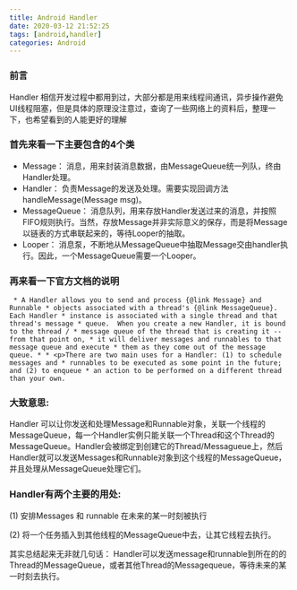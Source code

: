 ```yaml
---
title: Android Handler
date: 2020-03-12 21:52:25
tags: [android,handler]
categories: Android
---
```


### 前言

Handler 相信开发过程中都用到过，大部分都是用来线程间通讯，异步操作避免UI线程阻塞，但是具体的原理没注意过，查询了一些网络上的资料后，整理一下，也希望看到的人能更好的理解

<!--more-->

### 首先来看一下主要包含的4个类

* Message： 消息，用来封装消息数据，由MessageQueue统一列队，终由Handler处理。 
* Handler： 负责Message的发送及处理。需要实现回调方法handleMessage(Message msg)。 
* MessageQueue： 消息队列，用来存放Handler发送过来的消息，并按照FIFO规则执行。当然，存放Message并非实际意义的保存，而是将Message以链表的方式串联起来的，等待Looper的抽取。 
* Looper： 消息泵，不断地从MessageQueue中抽取Message交由handler执行。因此，一个MessageQueue需要一个Looper。

### 再来看一下官方文档的说明

```
 * A Handler allows you to send and process {@link Message} and Runnable * objects associated with a thread's {@link MessageQueue}.  Each Handler * instance is associated with a single thread and that thread's message * queue.  When you create a new Handler, it is bound to the thread / * message queue of the thread that is creating it -- from that point on, * it will deliver messages and runnables to that message queue and execute * them as they come out of the message queue. * * <p>There are two main uses for a Handler: (1) to schedule messages and * runnables to be executed as some point in the future; and (2) to enqueue * an action to be performed on a different thread than your own.
```

### 大致意思:

Handler 可以让你发送和处理Message和Runnable对象，关联一个线程的MessageQueue，每一个Handler实例只能关联一个Thread和这个Thread的MessageQueue。Handler会被绑定到创建它的Thread/Messagueue上，然后Handler就可以发送Messages和Runnable对象到这个线程的MessageQueue，并且处理从MessageQueue处理它们。

### Handler有两个主要的用处:

(1) 安排Messages 和 runnable 在未来的某一时刻被执行

(2) 将一个任务插入到其他线程的MessageQueue中去，让其它线程去执行。

其实总结起来无非就几句话： Handler可以发送message和runnable到所在的的Thread的MessageQueue，或者其他Thread的Messagequeue，等待未来的某一时刻去执行。
